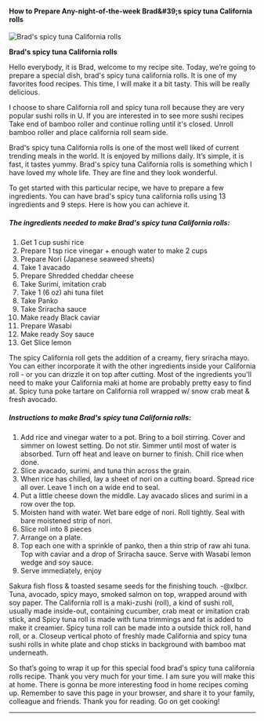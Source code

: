             

#### How to Prepare Any-night-of-the-week Brad&amp;#39;s spicy tuna California rolls

![Brad's spicy tuna California rolls](https://img-global.cpcdn.com/recipes/bfe90980fb61e36d/751x532cq70/brads-spicy-tuna-california-rolls-recipe-main-photo.jpg)

**Brad's spicy tuna California rolls**

Hello everybody, it is Brad, welcome to my recipe site. Today, we’re going to prepare a special dish, brad's spicy tuna california rolls. It is one of my favorites food recipes. This time, I will make it a bit tasty. This will be really delicious.

I choose to share California roll and spicy tuna roll because they are very popular sushi rolls in U. If you are interested in to see more sushi recipes Take end of bamboo roller and continue rolling until it's closed. Unroll bamboo roller and place california roll seam side.

Brad's spicy tuna California rolls is one of the most well liked of current trending meals in the world. It is enjoyed by millions daily. It’s simple, it is fast, it tastes yummy. Brad's spicy tuna California rolls is something which I have loved my whole life. They are fine and they look wonderful.

To get started with this particular recipe, we have to prepare a few ingredients. You can have brad's spicy tuna california rolls using 13 ingredients and 9 steps. Here is how you can achieve it.

##### The ingredients needed to make Brad's spicy tuna California rolls:

1.  Get 1 cup sushi rice
2.  Prepare 1 tsp rice vinegar + enough water to make 2 cups
3.  Prepare Nori (Japanese seaweed sheets)
4.  Take 1 avacado
5.  Prepare Shredded cheddar cheese
6.  Take Surimi, imitation crab
7.  Take 1 (6 oz) ahi tuna filet
8.  Take Panko
9.  Take Sriracha sauce
10.  Make ready Black caviar
11.  Prepare Wasabi
12.  Make ready Soy sauce
13.  Get Slice lemon

The spicy California roll gets the addition of a creamy, fiery sriracha mayo. You can either incorporate it with the other ingredients inside your California roll - or you can drizzle it on top after cutting. Most of the ingredients you'll need to make your California maki at home are probably pretty easy to find at. Spicy tuna poke tartare on California roll wrapped w/ snow crab meat & fresh avocado.

##### Instructions to make Brad's spicy tuna California rolls:

1.  Add rice and vinegar water to a pot. Bring to a boil stirring. Cover and simmer on lowest setting. Do not stir. Simmer until most of water is absorbed. Turn off heat and leave on burner to finish. Chill rice when done.
2.  Slice avacado, surimi, and tuna thin across the grain.
3.  When rice has chilled, lay a sheet of nori on a cutting board. Spread rice all over. Leave 1 inch on a wide end to seal.
4.  Put a little cheese down the middle. Lay avacado slices and surimi in a row over the top.
5.  Moisten hand with water. Wet bare edge of nori. Roll tightly. Seal with bare moistened strip of nori.
6.  Slice roll into 8 pieces
7.  Arrange on a plate.
8.  Top each one with a sprinkle of panko, then a thin strip of raw ahi tuna. Top with caviar and a drop of Sriracha sauce. Serve with Wasabi lemon wedge and soy sauce.
9.  Serve immediately, enjoy

Sakura fish floss & toasted sesame seeds for the finishing touch. -@xlbcr. Tuna, avocado, spicy mayo, smoked salmon on top, wrapped around with soy paper. The California roll is a maki-zushi (roll), a kind of sushi roll, usually made inside-out, containing cucumber, crab meat or imitation crab stick, and Spicy tuna roll is made with tuna trimmings and fat is added to make it creamier. Spicy tuna roll can be made into a outside thick roll, hand roll, or a. Closeup vertical photo of freshly made California and spicy tuna sushi rolls in white plate and chop sticks in background with bamboo mat underneath.

So that’s going to wrap it up for this special food brad's spicy tuna california rolls recipe. Thank you very much for your time. I am sure you will make this at home. There is gonna be more interesting food in home recipes coming up. Remember to save this page in your browser, and share it to your family, colleague and friends. Thank you for reading. Go on get cooking!

* * *